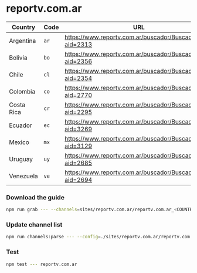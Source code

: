 # reportv.com.ar

| Country                  | Code | URL                                                       |
| ------------------------ | ---- | --------------------------------------------------------- |
| Argentina                | `ar` | https://www.reportv.com.ar/buscador/Buscador.php?aid=2313 |
| Bolivia                  | `bo` | https://www.reportv.com.ar/buscador/Buscador.php?aid=2356 |
| Chile                    | `cl` | https://www.reportv.com.ar/buscador/Buscador.php?aid=2354 |
| Colombia                 | `co` | https://www.reportv.com.ar/buscador/Buscador.php?aid=2770 |
| Costa Rica               | `cr` | https://www.reportv.com.ar/buscador/Buscador.php?aid=2295 |
| Ecuador                  | `ec` | https://www.reportv.com.ar/buscador/Buscador.php?aid=3269 |
| Mexico                   | `mx` | https://www.reportv.com.ar/buscador/Buscador.php?aid=3129 |
| Uruguay                  | `uy` | https://www.reportv.com.ar/buscador/Buscador.php?aid=2685 |
| Venezuela                | `ve` | https://www.reportv.com.ar/buscador/Buscador.php?aid=2694 |

### Download the guide

```sh
npm run grab --- --channels=sites/reportv.com.ar/reportv.com.ar_<COUNTRY_CODE>.channels.xml
```

### Update channel list

```sh
npm run channels:parse --- --config=./sites/reportv.com.ar/reportv.com.ar.config.js --output=./sites/reportv.com.ar/reportv.com.ar_<COUNTRY_CODE>.channels.xml --set=country:<COUNTRY_CODE>
```

### Test

```sh
npm test --- reportv.com.ar
```
